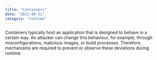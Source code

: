 ```yaml
---
title: "Containers"
date: "2021-08-31"
category: "runtime"
---
```


Containers typically host an application that is designed to behave in a certain way. An attacker can change this behaviour, for example, through misconfigurations, malicious images, or build processes. Therefore, mechanisms are required to prevent or observe these deviations during runtime.

